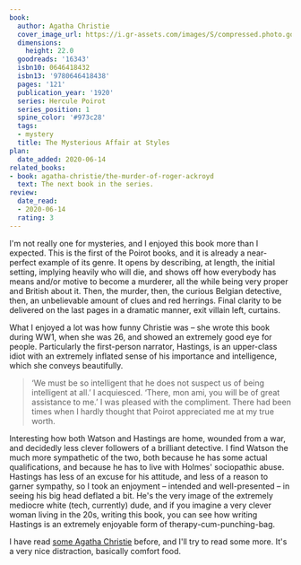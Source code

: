 ```yaml
---
book:
  author: Agatha Christie
  cover_image_url: https://i.gr-assets.com/images/S/compressed.photo.goodreads.com/books/1386922393l/16343.jpg
  dimensions:
    height: 22.0
  goodreads: '16343'
  isbn10: 0646418432
  isbn13: '9780646418438'
  pages: '121'
  publication_year: '1920'
  series: Hercule Poirot
  series_position: 1
  spine_color: '#973c28'
  tags:
  - mystery
  title: The Mysterious Affair at Styles
plan:
  date_added: 2020-06-14
related_books:
- book: agatha-christie/the-murder-of-roger-ackroyd
  text: The next book in the series.
review:
  date_read:
  - 2020-06-14
  rating: 3
---
```


I'm not really one for mysteries, and I enjoyed this book more than I expected.
This is the first of the Poirot books, and it is already a near-perfect example of its genre. It opens by describing, at
length, the initial setting, implying heavily who will die, and shows off how everybody has means and/or motive to
become a murderer, all the while being very proper and British about it. Then, the murder, then, the curious Belgian
detective, then, an unbelievable amount of clues and red herrings. Final clarity to be delivered on the last pages in a
dramatic manner, exit villain left, curtains.

What I enjoyed a lot was how funny Christie was – she wrote this book during WW1, when she was 26, and showed an
extremely good eye for people. Particularly the first-person narrator, Hastings, is an upper-class idiot with an
extremely inflated sense of his importance and intelligence, which she conveys beautifully.

<blockquote>
‘We must be so intelligent that he does not suspect us of being intelligent at all.’
I acquiesced.
‘There, mon ami, you will be of great assistance to me.’
I was pleased with the compliment. There had been times when I hardly thought that Poirot appreciated me at my true worth.
</blockquote>

Interesting how both Watson and Hastings are home, wounded from a war, and decidedly less clever followers of a
brilliant detective. I find Watson the much more sympathetic of the two, both because he has some actual qualifications,
and because he has to live with Holmes' sociopathic abuse. Hastings has less of an excuse for his attitude, and less of
a reason to garner sympathy, so I took an enjoyment – intended and well-presented – in seeing his big head deflated a
bit. He's the very image of the extremely mediocre white (tech, currently) dude, and if you imagine a very clever woman
living in the 20s, writing this book, you can see how writing Hastings is an extremely enjoyable form of
therapy-cum-punching-bag.

I have read [some Agatha Christie](https://books.rixx.de/agatha-christie/) before, and I'll try to
read some more. It's a very nice distraction, basically comfort food.

